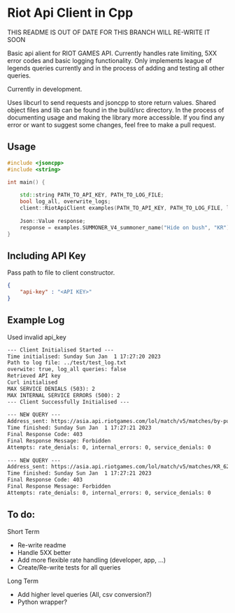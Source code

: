 # Riot Api Client in Cpp

THIS README IS OUT OF DATE FOR THIS BRANCH WILL RE-WRITE IT SOON

Basic api alient for RIOT GAMES API. Currently handles rate limiting, 5XX error codes and basic logging functionality. Only implements league of legends queries currently and in the process of adding and testing all other queries.

Currently in development. 

Uses libcurl to send requests and jsoncpp to store return values. Shared object files and lib can be found in the build/src directory. In the process of documenting usage and making the library more accessible. If you find any error or want to suggest some changes, feel free to make a pull request.

## Usage

```Cpp
#include <jsoncpp>
#include <string>

int main() {
    
    std::string PATH_TO_API_KEY, PATH_TO_LOG_FILE;
    bool log_all, overwrite_logs;
    client::RiotApiClient examples(PATH_TO_API_KEY, PATH_TO_LOG_FILE, log_all, overwrite_logs);
    
    Json::Value response;
    response = examples.SUMMONER_V4_summoner_name("Hide on bush", "KR");
}
```

## Including API Key

Pass path to file to client constructor.

```Json
{
    "api-key" : "<API KEY>"
}
```

## Example Log 

Used invalid api_key

```txt
--- Client Initialised Started ---
Time initialised: Sunday Sun Jan  1 17:27:20 2023
Path to log file: ../test/test_log.txt
overwite: true, log_all queries: false
Retrieved API key
Curl initialised
MAX SERVICE DENIALS (503): 2 
MAX INTERNAL SERVICE ERRORS (500): 2 
--- Client Successfully Initialised ---
 
--- NEW QUERY --- 
Address_sent: https://asia.api.riotgames.com/lol/match/v5/matches/by-puuid/6dgDp5y88RxqOmVMv1GRoGaCmPP-uAbmlsVRhKQj4g0KdIH_GxqCEE6w0JRmHRxSTzbtxMFGypJZIg/ids
Time finished: Sunday Sun Jan  1 17:27:21 2023
Final Response Code: 403
Final Response Message: Forbidden
Attempts: rate_denials: 0, internal_errors: 0, service_denials: 0 
 
--- NEW QUERY --- 
Address_sent: https://asia.api.riotgames.com/lol/match/v5/matches/KR_6279823690
Time finished: Sunday Sun Jan  1 17:27:21 2023
Final Response Code: 403
Final Response Message: Forbidden
Attempts: rate_denials: 0, internal_errors: 0, service_denials: 0
```

## To do:

Short Term
* Re-write readme
* Handle 5XX better
* Add more flexible rate handling (developer, app, ...)
* Create/Re-write tests for all queries

Long Term
* Add higher level queries (All, csv conversion?)
* Python wrapper?
